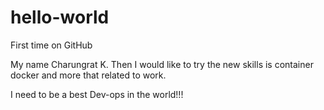 # hello-world
First time on GitHub


My name Charungrat K.
Then I would like to try the new skills is container docker and more that related to work.

I need to be a best Dev-ops in the world!!!
